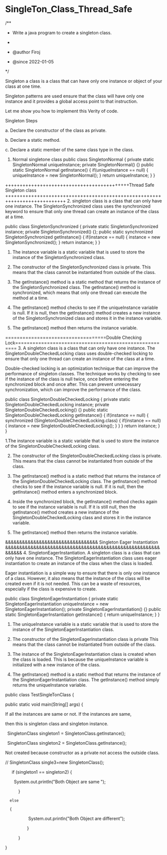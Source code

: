 # SingleTon_Class_Thread_Safe

/**

 * Write a java program to create a singleton class.
 *
 * @author Firoj
 
 * @since 2022-01-05
 
 */
 

Singleton a class is a class that can have only one instance or object of your class at one time.

Singleton patterns are used ensure that the class will have only one instance and it provides a global access point to that instruction.
 
Let me show you how to implement this Verity of code.

Singleton Steps

a.	Declare the constructor of the class as private.

b.	Declare a static method.

c.	Declare a static member of the same class type in the class.

1. Normal singletone class 
public class SingletonNormal {
    private static SingletonNormal uniqueInstance;
    private SingletonNormal() {}
    public static SingletonNormal getInstance() {
        if(uniqueInstance == null) {
            uniqueInstance = new SingletonNormal();
        }
        return uniqueInstance;
    }
}

+++++++++++++++++++++++++++++++++++++++++++Thread Safe Singleton class +++++++++++++++++++++++++++++++++++++++++++++++++++++++++++++++++++++++++++
2.  singleton class is a class that can only have one instance.
    The SingletonSynchronized class uses the synchronized keyword to ensure that
     only one thread can create an instance of the class at a time.
    
public class SingletonSynchronized {
    private static SingletonSynchronized instance;
    private SingletonSynchronized() {};
    public static synchronized SingletonSynchronized getInstance() {
        if(instance == null) {
            instance = new SingletonSynchronized();
        }
        return instance;
    }
}

1. The instance variable is a static variable that is used to store the instance of the SingletonSynchronized class.

2. The constructor of the SingletonSynchronized class is private. This means that the class cannot be instantiated from outside of the class.

3. The getInstance() method is a static method that returns the instance of the SingletonSynchronized class. 
   The getInstance() method is synchronized, which means that only one thread can execute the method at a time.

4. The getInstance() method checks to see if the uniqueInstance variable is null.
   If it is null, then the getInstance() method creates a new instance of the SingletonSynchronized class and stores it in the instance variable.

5. The getInstance() method then returns the instance variable.

  ===================================Double Checking Lock======================================================
3. A singleton class is a class that can only have one instance. 
The SingletonDoubleCheckedLocking class uses double-checked locking to ensure that 
only one thread can create an instance of the class at a time.

Double-checked locking is an optimization technique that can improve the performance of singleton classes.
The technique works by checking to see if the instance of the class is null twice, once before entering 
the synchronized block and once after. This can prevent unnecessary synchronization, which can improve the performance of the class.

   public class SingletonDoubleCheckedLocking {
    private static SingletonDoubleCheckedLocking instance;
    private SingletonDoubleCheckedLocking() {}
    public static SingletonDoubleCheckedLocking getInstance() {
        if(instance == null) {
            synchronized (SingletonDoubleCheckedLocking.class) {
                if(instance == null) {
                    instance = new SingletonDoubleCheckedLocking();
                }
            }
        }
        return instance;
    }
}


1.The instance variable is a static variable that is used to store the instance of the SingletonDoubleCheckedLocking class.

2. The constructor of the SingletonDoubleCheckedLocking class is private. This means that the class cannot be instantiated from outside of the class.

3. The getInstance() method is a static method that returns the instance of the SingletonDoubleCheckedLocking class.
   The getInstance() method checks to see if the instance variable is null. If it is null, then the getInstance() method enters a synchronized block.

5. Inside the synchronized block, the getInstance() method checks again to see if the instance variable is null.
    If it is still null, then the getInstance() method creates a new instance of the SingletonDoubleCheckedLocking class and stores it in the instance variable.

6. The getInstance() method then returns the instance variable.

&&&&&&&&&&&&&&&&&&&&&&&&&&&&&&&&& Singleton Eager Instantiation &&&&&&&&&&&&&&&&&&&&&&&&&&&&&&&&&&&&&&&&&&&&&&&&&&&&&&&&&&&&&
4. SingletonEagerInstantiation. A singleton class is a class that can only have one instance.
   The SingletonEagerInstantiation class uses eager instantiation to create an instance of the class when the class is loaded.

Eager instantiation is a simple way to ensure that there is only one instance of a class. 
However, it also means that the instance of the class will be created even if it is not needed. 
This can be a waste of resources, especially if the class is expensive to create.

public class SingletonEagerInstantiation {
    private static SingletonEagerInstantiation uniqueInstance = new SingletonEagerInstantiation();
    private SingletonEagerInstantiation() {}
    public static SingletonEagerInstantiation getInstance() {
        return uniqueInstance;
    }
}

1. The uniqueInstance variable is a static variable that is used to store the instance of the SingletonEagerInstantiation class.

2. The constructor of the SingletonEagerInstantiation class is private
   This means that the class cannot be instantiated from outside of the class.

3. The instance of the SingletonEagerInstantiation class is created when the class is loaded.
   This is because the uniqueInstance variable is initialized with a new instance of the class.

4. The getInstance() method is a static method that returns the instance of the SingletonEagerInstantiation class.
   The getInstance() method simply returns the uniqueInstance variable.




public class TestSingleTonClass {

 public static void main(String[] args) {
 
 If all the instances are same or not. If the instances are same, 
 
 then this is singleton class and singleton instance.
 
 SingletonClass singleton1 = SingletonClass.getInstance();
 
 SingletonClass singleton2 = SingletonClass.getInstance();

Not created because constructor as a private not access the outside class.

// SingletonClass single3=new SingletonClass();

   if (singleton1 == singleton2) {
   
    System.out.println("Both Object are same ");
    
      }
      
      else 
      
      {
      
            System.out.println("Both Object are different");
            
          }
          
      }
      
}


